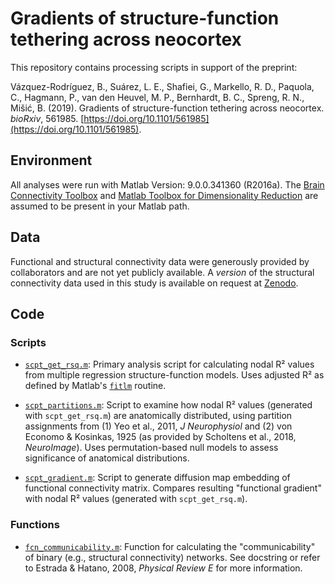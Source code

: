 # Gradients of structure-function tethering across neocortex

This repository contains processing scripts in support of the preprint:

Vázquez-Rodríguez, B., Suárez, L. E., Shafiei, G., Markello, R. D., Paquola, C., Hagmann, P., van den Heuvel, M. P., Bernhardt, B. C., Spreng, R. N., Mišić, B. (2019). Gradients of structure-function tethering across neocortex. *bioRxiv*, 561985. [https://doi.org/10.1101/561985](https://doi.org/10.1101/561985).

## Environment

All analyses were run with Matlab Version: 9.0.0.341360 (R2016a).
The [Brain Connectivity Toolbox](https://sites.google.com/site/bctnet/) and [Matlab Toolbox for Dimensionality Reduction](http://lvdmaaten.github.io/drtoolbox/) are assumed to be present in your Matlab path.

## Data

Functional and structural connectivity data were generously provided by collaborators and are not yet publicly available.
A *version* of the structural connectivity data used in this study is available on request at [Zenodo](https://sandbox.zenodo.org/record/252146#.W_O80xBRdqu).

## Code

### Scripts

* [`scpt_get_rsq.m`](scpt_get_rsq.m):
  Primary analysis script for calculating nodal R² values from multiple regression structure-function models. Uses adjusted R² as defined by Matlab's [`fitlm`](https://www.mathworks.com/help/stats/fitlm.html) routine.

* [`scpt_partitions.m`](scpt_partitions.m):
  Script to examine how nodal R² values (generated with `scpt_get_rsq.m`) are anatomically distributed, using partition assignments from (1) Yeo et al., 2011, *J Neurophysiol* and (2) von Economo & Kosinkas, 1925 (as provided by Scholtens et al., 2018, *NeuroImage*). Uses permutation-based null models to assess significance of anatomical distributions.

* [`scpt_gradient.m`](scpt_gradient.m):
  Script to generate diffusion map embedding of functional connectivity matrix. Compares resulting "functional gradient" with nodal R² values (generated with `scpt_get_rsq.m`).

### Functions

* [`fcn_communicability.m`](fcn_communicability.m):
  Function for calculating the "communicability" of binary (e.g., structural connectivity) networks. See docstring or refer to Estrada & Hatano, 2008, *Physical Review E* for more information.
